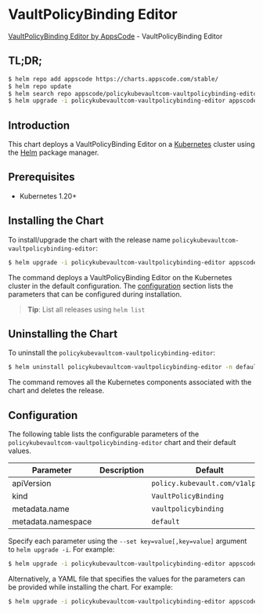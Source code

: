 # VaultPolicyBinding Editor

[VaultPolicyBinding Editor by AppsCode](https://appscode.com) - VaultPolicyBinding Editor

## TL;DR;

```bash
$ helm repo add appscode https://charts.appscode.com/stable/
$ helm repo update
$ helm search repo appscode/policykubevaultcom-vaultpolicybinding-editor --version=v0.23.0
$ helm upgrade -i policykubevaultcom-vaultpolicybinding-editor appscode/policykubevaultcom-vaultpolicybinding-editor -n default --create-namespace --version=v0.23.0
```

## Introduction

This chart deploys a VaultPolicyBinding Editor on a [Kubernetes](http://kubernetes.io) cluster using the [Helm](https://helm.sh) package manager.

## Prerequisites

- Kubernetes 1.20+

## Installing the Chart

To install/upgrade the chart with the release name `policykubevaultcom-vaultpolicybinding-editor`:

```bash
$ helm upgrade -i policykubevaultcom-vaultpolicybinding-editor appscode/policykubevaultcom-vaultpolicybinding-editor -n default --create-namespace --version=v0.23.0
```

The command deploys a VaultPolicyBinding Editor on the Kubernetes cluster in the default configuration. The [configuration](#configuration) section lists the parameters that can be configured during installation.

> **Tip**: List all releases using `helm list`

## Uninstalling the Chart

To uninstall the `policykubevaultcom-vaultpolicybinding-editor`:

```bash
$ helm uninstall policykubevaultcom-vaultpolicybinding-editor -n default
```

The command removes all the Kubernetes components associated with the chart and deletes the release.

## Configuration

The following table lists the configurable parameters of the `policykubevaultcom-vaultpolicybinding-editor` chart and their default values.

|     Parameter      | Description |                  Default                   |
|--------------------|-------------|--------------------------------------------|
| apiVersion         |             | <code>policy.kubevault.com/v1alpha1</code> |
| kind               |             | <code>VaultPolicyBinding</code>            |
| metadata.name      |             | <code>vaultpolicybinding</code>            |
| metadata.namespace |             | <code>default</code>                       |


Specify each parameter using the `--set key=value[,key=value]` argument to `helm upgrade -i`. For example:

```bash
$ helm upgrade -i policykubevaultcom-vaultpolicybinding-editor appscode/policykubevaultcom-vaultpolicybinding-editor -n default --create-namespace --version=v0.23.0 --set apiVersion=policy.kubevault.com/v1alpha1
```

Alternatively, a YAML file that specifies the values for the parameters can be provided while
installing the chart. For example:

```bash
$ helm upgrade -i policykubevaultcom-vaultpolicybinding-editor appscode/policykubevaultcom-vaultpolicybinding-editor -n default --create-namespace --version=v0.23.0 --values values.yaml
```
